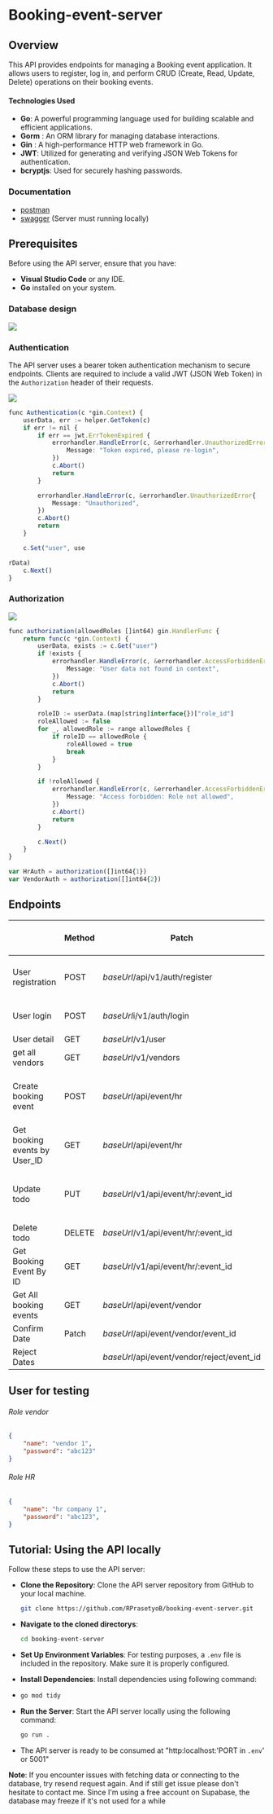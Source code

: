 # Booking-event-server

## Overview

This API provides endpoints for managing a Booking event application. It allows users to register, log in, and perform CRUD (Create, Read, Update, Delete) operations on their booking events.

#### Technologies Used

- **Go**: A powerful programming language used for building scalable and efficient applications.
- **Gorm** : An ORM library for managing database interactions.
- **Gin** : A high-performance HTTP web framework in Go.
- **JWT**: Utilized for generating and verifying JSON Web Tokens for authentication.
- **bcryptjs**: Used for securely hashing passwords.

### Documentation

- [postman](https://documenter.getpostman.com/view/36914326/2sAYHxnPdy)
- [swagger](http://localhost:5000/swagger/index.html) (Server must running locally)

## Prerequisites

Before using the API server, ensure that you have:

- **Visual Studio Code** or any IDE.
- **Go** installed on your system.

### Database design

![](assets/img/README/2024-12-13-17-04-45-image.png)

### Authentication

The API server uses a bearer token authentication mechanism to secure endpoints. Clients are required to include a valid JWT (JSON Web Token) in the `Authorization` header of their requests.

![](assets/img/README/2024-12-13-14-20-21-image.png)

```ts
func Authentication(c *gin.Context) {
    userData, err := helper.GetToken(c)
    if err != nil {
        if err == jwt.ErrTokenExpired {
            errorhandler.HandleError(c, &errorhandler.UnauthorizedError{
                Message: "Token expired, please re-login",
            })
            c.Abort()
            return
        }

        errorhandler.HandleError(c, &errorhandler.UnauthorizedError{
            Message: "Unauthorized",
        })
        c.Abort()
        return
    }

    c.Set("user", use

rData)
    c.Next()
}
```

### Authorization

![](assets/img/README/2024-12-13-14-19-45-image.png)

```ts
func authorization(allowedRoles []int64) gin.HandlerFunc {
    return func(c *gin.Context) {
        userData, exists := c.Get("user")
        if !exists {
            errorhandler.HandleError(c, &errorhandler.AccessForbiddenError{
                Message: "User data not found in context",
            })
            c.Abort()
            return
        }

        roleID := userData.(map[string]interface{})["role_id"]
        roleAllowed := false
        for _, allowedRole := range allowedRoles {
            if roleID == allowedRole {
                roleAllowed = true
                break
            }
        }

        if !roleAllowed {
            errorhandler.HandleError(c, &errorhandler.AccessForbiddenError{
                Message: "Access forbidden: Role not allowed",
            })
            c.Abort()
            return
        }

        c.Next()
    }
}

var HrAuth = authorization([]int64{1})
var VendorAuth = authorization([]int64{2})
```

## Endpoints

|                               | Method | Patch                                      | Auth (Bearer token) | Req.body                                                           |
| ----------------------------- | ------ | ------------------------------------------ | ------------------- | ------------------------------------------------------------------ |
| User registration             | POST   | *baseUrl*/api/v1/auth/register             | no                  | name: string,<br>role: string,<br/>password: string                |
| User login                    | POST   | *baseUrl*i/v1/auth/login                   | no                  | name: string, password: string                                     |
| User detail                   | GET    | *baseUrl*/v1/user                          | yes                 | -                                                                  |
| get all vendors               | GET    | *baseUrl*/v1/vendors                       | yes                 |                                                                    |
| Create booking event          | POST   | *baseUrl*/api/event/hr                     | yes                 | event_name: string, proposed_dates: []string,<br/>location: string |
| Get booking events by User_ID | GET    | *baseUrl*/api/event/hr                     | yes                 | -                                                                  |
| Update todo                   | PUT    | *baseUrl*/v1/api/event/hr/:event_id        | yes                 | event_name: string, proposed_dates: []string,<br/>location: string |
| Delete todo                   | DELETE | *baseUrl*/v1/api/event/hr/:event_id        | yes                 |                                                                    |
| Get Booking Event By ID       | GET    | *baseUrl*/v1/api/event/hr/:event_id        | yes                 |                                                                    |
| Get All booking events        | GET    | *baseUrl*/api/event/vendor                 | yes                 |                                                                    |
| Confirm Date                  | Patch  | *baseUrl*/api/event/vendor/event_id        | yes                 | confirmed_date: "DD/MM/YYYY"                                       |
| Reject Dates                  |        | *baseUrl*/api/event/vendor/reject/event_id | yes                 | remark: string                                                     |

## User for testing

###### Role vendor

```json
{
    "name": "vendor 1",
    "password": "abc123"
}
```

###### Role HR

```json
{
    "name": "hr company 1",
    "password": "abc123",
}
```

## Tutorial: Using the API locally

Follow these steps to use the API server:

- **Clone the Repository**: Clone the API server repository from GitHub to your local machine.
  
  ```bash
  git clone https://github.com/RPrasetyoB/booking-event-server.git
  ```

- **Navigate to the cloned directorys**:
  
  ```bash
  cd booking-event-server
  ```

- **Set Up Environment Variables**:  For testing purposes, a `.env` file is included in the repository. Make sure it is properly configured.

- **Install Dependencies**: Install dependencies using following command:

- ```bash
  go mod tidy
  ```

- **Run the Server**: Start the API server locally using the following command:
  
  ```bash
  go run .
  ```

- The API server is ready to be consumed at "http:localhost:'PORT in `.env`' or 5001"

**Note**:
If you encounter issues with fetching data or connecting to the database, try resend request again. And if still get issue please don't hesitate to contact me. Since I'm using a free account on Supabase, the database may freeze if it's not used for a while
